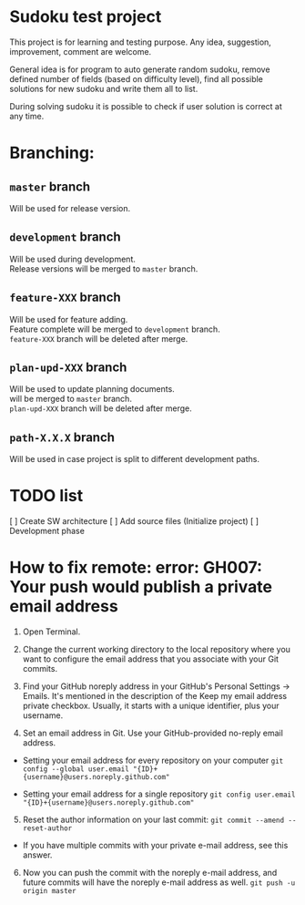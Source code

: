 # Sudoku test project


This project is for learning and testing purpose.
Any idea, suggestion, improvement, comment are welcome.

General idea is for program to auto generate random sudoku,
remove defined number of fields (based on difficulty level),
find all possible solutions for new sudoku and write them
all to list.

During solving sudoku it is possible to check if user solution
is correct at any time.

# Branching:
## `master` branch
Will be used for release version.

## `development` branch
Will be used during development.<br>
Release versions will be merged to `master` branch.

## `feature-XXX` branch
Will be used for feature adding.<br>
Feature complete will be merged to `development` branch.<br>
`feature-XXX` branch will be deleted after merge.

## `plan-upd-XXX` branch
Will be used to update planning documents.<br>
will be merged to `master` branch.<br>
`plan-upd-XXX` branch will be deleted after merge.

## `path-X.X.X` branch
Will be used in case project is split to different development paths.


# TODO list
[ ] Create SW architecture
[ ] Add source files (Initialize project)
[ ] Development phase


# How to fix remote: error: GH007: Your push would publish a private email address
1. Open Terminal.

2. Change the current working directory to the local repository where you want to configure the email address that you associate with your Git commits.

3. Find your GitHub noreply address in your GitHub's Personal Settings → Emails. It's mentioned in the description of the Keep my email address private checkbox. Usually, it starts with a unique identifier, plus your username.

4. Set an email address in Git. Use your GitHub-provided no-reply email address.
- Setting your email address for every repository on your computer
    `git config --global user.email "{ID}+{username}@users.noreply.github.com"`

- Setting your email address for a single repository
    `git config user.email "{ID}+{username}@users.noreply.github.com"`

5. Reset the author information on your last commit:
    `git commit --amend --reset-author`
- If you have multiple commits with your private e-mail address, see this answer.

6. Now you can push the commit with the noreply e-mail address, and future commits will have the noreply e-mail address as well.
    `git push -u origin master`
